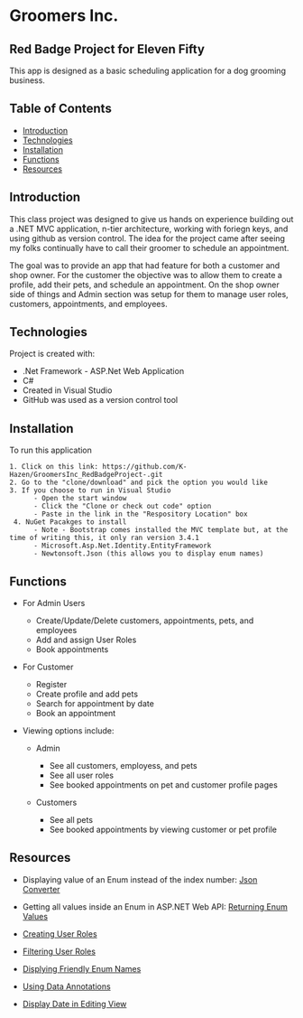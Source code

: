 # Groomers Inc.
## Red Badge Project for Eleven Fifty

This app is designed as a basic scheduling application for a dog grooming business.

## Table of Contents
* [Introduction](#introduction)
* [Technologies](#technologies)
* [Installation](#installation)
* [Functions](#functions)
* [Resources](#resources)


## Introduction
This class project was designed to give us hands on experience building out a .NET MVC application, n-tier architecture, working with foriegn keys, and using github as version control. The idea for the project came after seeing my folks continually have to call their groomer to schedule an appointment. 

The goal was to provide an app that had feature for both a customer and shop owner. For the customer the objective was to allow them to create a profile, add their pets, and schedule an appointment. On the shop owner side of things and Admin section was setup for them to manage user roles, customers, appointments, and employees. 

## Technologies 
Project is created with:
* .Net Framework - ASP.Net Web Application
* C# 
* Created in Visual Studio
* GitHub was used as a version control tool


## Installation
To run this application 
```
1. Click on this link: https://github.com/K-Hazen/GroomersInc_RedBadgeProject-.git
2. Go to the "clone/download" and pick the option you would like
3. If you choose to run in Visual Studio
      - Open the start window 
      - Click the "Clone or check out code" option
      - Paste in the link in the "Respository Location" box 
 4. NuGet Pacakges to install
      - Note - Bootstrap comes installed the MVC template but, at the time of writing this, it only ran version 3.4.1
      - Microsoft.Asp.Net.Identity.EntityFramework
      - Newtonsoft.Json (this allows you to display enum names)
```

## Functions
- For Admin Users
  - Create/Update/Delete customers, appointments, pets, and employees
  - Add and assign User Roles
  - Book appointments 
  
- For Customer
  - Register
  - Create profile and add pets
  - Search for appointment by date 
  - Book an appointment 
      
- Viewing options include:
  - Admin
    - See all customers, employess, and pets 
    - See all user roles
    - See booked appointments on pet and customer profile pages
    
  - Customers
    - See all pets
    - See booked appointments by viewing customer or pet profile 

## Resources
  
- Displaying value of an Enum instead of the index number: [Json Converter](https://exceptionnotfound.net/serializing-enumerations-in-asp-net-web-api/)

- Getting all values inside an Enum in ASP.NET Web API: [Returning Enum Values](https://exceptionnotfound.net/getting-all-valid-enum-values-in-asp-net-web-api/)

- [Creating User Roles](https://www.c-sharpcorner.com/UploadFile/asmabegam/Asp-Net-mvc-5-security-and-creating-user-role/)

- [Filtering User Roles](https://www.c-sharpcorner.com/UploadFile/rahul4_saxena/role-based-access-of-an-mvc-application/)

- [Displying Friendly Enum Names](https://www.codingame.com/playgrounds/2487/c---how-to-display-friendly-names-for-enumerations)

- [Using Data Annotations](https://www.c-sharpcorner.com/article/model-validation-using-data-annotations-in-asp-net-mvc/)

- [Display Date in Editing View](https://stackoverflow.com/questions/31993584/asp-net-mvc-apply-different-displayformats-for-edit-and-display-modes)


